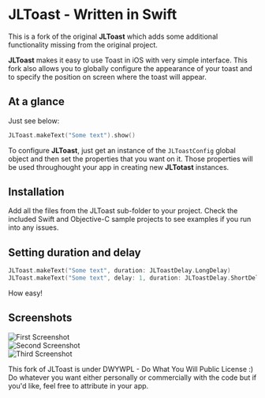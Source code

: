 # JLToast - Written in Swift

This is a fork of the original **JLToast** which adds some additional functionality missing from the original project. 

**JLToast** makes it easy to use Toast in iOS with very simple interface. This fork also allows you to globally configure the appearance of your toast and to specify the position on screen where the toast will appear.


## At a glance

Just see below:

```swift
JLToast.makeText("Some text").show()
```

To configure **JLToast**, just get an instance of the `JLToastConfig` global object and then set the properties that you want on it. Those properties will be used throughought your app in creating new **JLTotast** instances.

## Installation

Add all the files from the JLToast sub-folder to your project. Check the included Swift and Objective-C sample projects to see examples if you run into any issues.

## Setting duration and delay

```swift
JLToast.makeText("Some text", duration: JLToastDelay.LongDelay)
JLToast.makeText("Some text", delay: 1, duration: JLToastDelay.ShortDelay)
```

How easy!

## Screenshots

![First Screenshot](https://raw.github.com/FahimF/JLToast/master/Screenshots/SwiftToast-Screenshot-1.png)
<br />
![Second Screenshot](https://raw.github.com/FahimF/JLToast/master/Screenshots/SwiftToast-Screenshot-2.png)
<br />
![Third Screenshot](https://raw.github.com/FahimF/JLToast/master/Screenshots/SwiftToast-Screenshot-3.png)

This fork of JLToast is under DWYWPL - Do What You Will Public License :) Do whatever you want either personally or commercially with the code but if you'd like, feel free to attribute in your app.